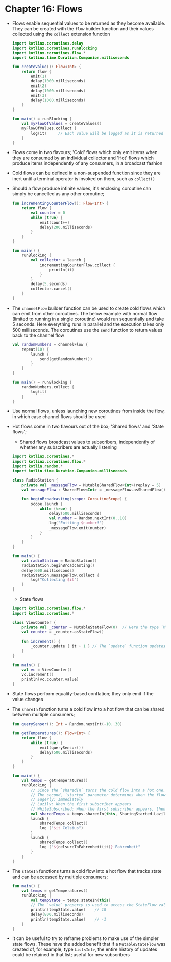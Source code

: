 # Chapter 16: Flows

- Flows enable sequential values to be returned as they become available. They can be created with the `flow` builder function and their values collected using the `collect` extension function
    ```kotlin
    import kotlinx.coroutines.delay
    import kotlinx.coroutines.runBlocking
    import kotlinx.coroutines.flow.*
    import kotlinx.time.Duration.Companion.milliseconds

    fun createValue(): Flow<Int> {
        return flow {
            emit(1)
            delay(1000.milliseconds)
            emit(2)
            delay(1000.milliseconds)
            emit(3)
            delay(1000.milliseconds)
        }
    }

    fun main() = runBlocking {
        val myFlowOfValues = createValues()
        myFlowOfValues.collect {
            log(it)     // Each value will be logged as it is returned
        }
    }
    ```

- Flows come in two flavours; 'Cold' flows which only emit items when they are consumed by an individual collector and 'Hot' flows which produce items independently of any consumers, in a broadcast fashion

- Cold flows can be defined in a non-suspended function since they are inert until a terminal operator is invoked on them, such as `collect()`

- Should a flow produce infinite values, it's enclosing coroutine can simply be cancelled as any other coroutine;
    ```kotlin
    fun incrementingCounterFlow(): Flow<Int> {
        return flow {
            val counter = 0
            while (true) {
                emit(count++)
                delay(200.milliseconds)
            }
        }
    }

    fun main() {
        runBlocking {
            val collector = launch {
                incrementingCounterFlow.collect {
                    println(it)
                }
            }
            delay(5.seconds)
            collector.cancel()
        }
    }
    ```

- The `channelFlow` builder function can be used to create cold flows which can emit from other coroutines. The below example with normal flow (limited to running in a single coroutine) would run sequentially and take 5 seconds. Here everything runs in parallel and the execution takes only 500 milliseconds. The coroutines use the `send` function to return values back to the channel flow
    ```kotlin
    val randomNumbers = channelFlow {
        repeat(10) {
            launch {
                send(getRandomNumber())
            }
        }
    }

    fun main() = runBlocking {
        randomNumbers.collect {
            log(it)
        }
    }
    ```

- Use normal flows, unless launching new coroutines from inside the flow, in which case channel flows should be used

- Hot flows come in two flavours out of the box; 'Shared flows' and 'State flows';
    - Shared flows broadcast values to subscribers, independently of whether any subscribers are actually listening
    ```kotlin
    import kotlinx.coroutines.*
    import kotlinx.coroutines.flow.*
    import kotlin.random.*
    import kotlin.time.Duration.Companion.milliseconds

    class RadioStation {
        private val _messageFlow = MutableSharedFlow<Int>(replay = 5)   // The `replay` argument here defines the size of a cache to be able to provide new subscribers with the 5 most recent emittances
        val messageFlow : SharedFlow<Int> = _messageFlow.asSharedFlow()
        
        fun beginBroadcasting(scope: CoroutineScope) {
            scope.launch {
                while (true) {
                    delay(500.milliseconds)
                    val number = Random.nextInt(0..10)
                    log("Emitting $number!")
                    _messageFlow.emit(number)
                }
            }
        }
    }

    fun main() {
        val radioStation = RadioStation()
        radioStation.beginBroadcasting()
        delay(600.milliseconds)
        radioStation.messageFlow.collect {
            log("Collecting $it")
        }
    }
    ```
    - State flows
    ```kotlin
    import kotlinx.coroutines.flow.*
    import kotlinx.coroutines.*

    class ViewCounter {
        private val _counter = MutableStateFlow(0)  // Here the type `MutableStateFlow<Int>` is derived from the initial value `0`
        val counter = _counter.asStateFlow()
        
        fun increment() {
            _counter.update { it + 1 } // The `update` function updates the value in a threadsafe way
        }
    }

    fun main() {
        val vc = ViewCounter()
        vc.increment()
        println(vc.counter.value)
    }
    ```

- State flows perform equality-based conflation; they only emit if the value changes

- The `shareIn` function turns a cold flow into a hot flow that can be shared between multiple consumers;
    ```kotlin
    fun querySensor(): Int = Random.nextInt(-10..30)

    fun getTemperatures(): Flow<Int> {
        return flow {
            while (true) {
                emit(querySensor())
                delay(500.milliseconds)
            }
        }
    }

    fun main() {
        val temps = getTemperatures()
        runBlocking {
            // Since the `sharedIn` turns the cold flow into a hot one, it will begin executing and therefore needs to be supplied with a coroutine scope
            // The second, `started` parameter determines when the flow should start executing;
            // Eagerly: Immediately
            // Lazily: When the first subscriber appears
            // WhileSubscribed: When the first subscriber appears, then cancels collection when the last subscriber disappears
            val sharedTemps = temps.sharedIn(this, SharingStarted.Lazily)
            launch {
                sharedTemps.collect()
                log ("$it Celsius")
            }
            launch {
                sharedTemps.collect()
                log ("${celsureToFahrenheit(it)} Fahrenheit"
            }
        }
    }
    ```

- The `stateIn` functions turns a cold flow into a hot flow that tracks state and can be accessed by multiple consumers;
    ```kotlin
    fun main() {
        val temps = getTemperatures()
        runBlocking {
            val tempState = temps.stateIn(this)
            // The `value` property is used to access the StateFlow value
            println(tempState.value)    // 18
            delay(800.milliseconds)
            println(tempState.value)    // -1
        }
    }
    ```

- It can be useful to try to reframe problems to make use of the simpler state flows. These have the added benefit that if a `MutableStateFlow` was created of, for example, type `List<Int>`, the entire history of updates could be retained in that list; useful for new subscribers


